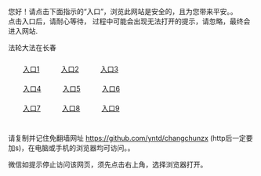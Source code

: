您好！请点击下面指示的“入口”，浏览此网站是安全的，且为您带来平安。。 <br/>
点击入口后，请耐心等待， 过程中可能会出现无法打开的提示，请忽略，最终会进入网站. </br>

法轮大法在长春<br/>
<div style="padding:10px"><a style="margin:20px" target="_blank" href="https://d120cmla5fcsui.cloudfront.net/2Qpsp?qmnvnfbu" id="ccLink1" rel="nofollow">入口1</a> <a target="_blank" style="margin:20px" href="https://d3lcb6oo41db43.cloudfront.net/2Qpsp?kxcceuzu" id="ccLink2" rel="nofollow">入口2</a> <a style="margin:20px" target="_blank" href="https://d27ay1ufqqb9tx.cloudfront.net/2Qpsp?rsoqgmrh" id="ccLink3" rel="nofollow">入口3</a></div>

<div style="padding:10px" ><a style="margin:20px" target="_blank" href="https://d120cmla5fcsui.cloudfront.net/2Qpsp?qmnvnfbu" id="ccLink4" rel="nofollow">入口4</a> <a style="margin:20px" href="https://d3lcb6oo41db43.cloudfront.net/2Qpsp?kxcceuzu" target="_blank" id="ccLink5" rel="nofollow">入口5</a> <a style="margin:20px" href="https://d27ay1ufqqb9tx.cloudfront.net/2Qpsp?rsoqgmrh" target="_blank" id="ccLink6" rel="nofollow">入口6</a></div>

<div style="padding:10px"><a style="margin:20px" target="_blank" href="https://d120cmla5fcsui.cloudfront.net/2Qpsp?qmnvnfbu" id="ccLink7" rel="nofollow">入口7</a> <a style="margin:20px" href="https://d3lcb6oo41db43.cloudfront.net/2Qpsp?kxcceuzu" target="_blank" id="ccLink8" rel="nofollow">入口8</a> <a style="margin:20px" target="_blank" href="https://d27ay1ufqqb9tx.cloudfront.net/2Qpsp?rsoqgmrh" id="ccLink9" rel="nofollow">入口9</a></div>

<br/>



请复制并记住免翻墙网址 https://github.com/yntd/changchunzx (http后一定要加s)，在电脑或手机的浏览器均可访问。。<br/>

微信如提示停止访问该网页，须先点击右上角，选择浏览器打开。
